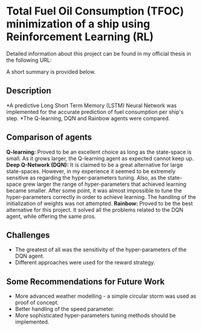 # Total Fuel Oil Consumption (TFOC) minimization of a ship using Reinforcement Learning (RL)
Detailed information about this project can be found in my official thesis in the following URL: 

A short summary is provided below.

## Description
*A predictive Long Short Term Memory (LSTM) Neural Network was implemented for the accurate prediction of fuel consumption per ship's step. 
*The Q-learning, DQN and Rainbow agents were compared. 

## Comparison of agents
**Q-learning:** Proved to be an excellent choice as long as the state-space is small. As it grows larger, the Q-learning agent as expected cannot keep up. 
**Deep Q-Network (DQN):** It is claimed to be a great alternative for large state-spaces. However, in my experience it seemed to be extremely sensitive as regarding the hyper-parameters tuning. Also, as the state-space grew larger the range of hyper-parameters that achieved learning became smaller. After some point, it was almost impossible to tune the hyper-parameters correctly in order to achieve learning. The handling of the initialization of weights was not attempted. 
**Rainbow:** Proved to be the best alternative for this project. It solved all the problems related to the DQN agent, while offering the same pros. 

## Challenges
* The greatest of all was the sensitivity of the hyper-parameters of the DQN agent. 
* Different approaches were used for the reward strategy. 

## Some Recommendations for Future Work
* More advanced weather modelling - a simple circular storm was used as proof of concept. 
* Better handling of the speed parameter. 
* More sophisticated hyper-parameters tuning methods should be implemented. 
